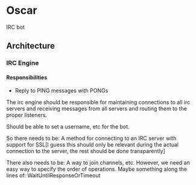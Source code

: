 # Oscar
IRC bot



## Architecture

### IRC Engine

#### Responsibilities
- Reply to PING messages with PONGs



The irc engine should be responsible for maintaining connections to all irc servers and receiving messages from all servers and routing them to the proper listeners.


Should be able to set a username, etc for the bot.


So there needs to be:
	A method for connecting to an IRC server with support for SSL[I guess this should only be relevant during the actual connection to the server, the rest
should be done transparently]

There also needs to be:
	A way to join channels, etc. However, we need an easy way to specify the order of operations. Maybe something along the lines of: WaitUntilResponseOrTimeout
	
		